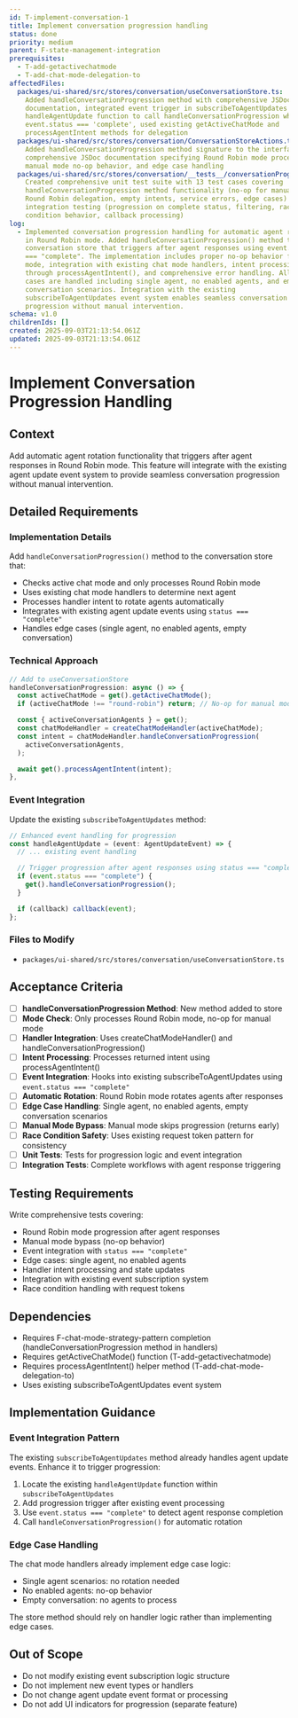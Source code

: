 ```yaml
---
id: T-implement-conversation-1
title: Implement conversation progression handling
status: done
priority: medium
parent: F-state-management-integration
prerequisites:
  - T-add-getactivechatmode
  - T-add-chat-mode-delegation-to
affectedFiles:
  packages/ui-shared/src/stores/conversation/useConversationStore.ts:
    Added handleConversationProgression method with comprehensive JSDoc
    documentation, integrated event trigger in subscribeToAgentUpdates
    handleAgentUpdate function to call handleConversationProgression when
    event.status === 'complete', used existing getActiveChatMode and
    processAgentIntent methods for delegation
  packages/ui-shared/src/stores/conversation/ConversationStoreActions.ts:
    Added handleConversationProgression method signature to the interface with
    comprehensive JSDoc documentation specifying Round Robin mode processing,
    manual mode no-op behavior, and edge case handling
  packages/ui-shared/src/stores/conversation/__tests__/conversationProgression.test.ts:
    Created comprehensive unit test suite with 13 test cases covering
    handleConversationProgression method functionality (no-op for manual mode,
    Round Robin delegation, empty intents, service errors, edge cases) and event
    integration testing (progression on complete status, filtering, race
    condition behavior, callback processing)
log:
  - Implemented conversation progression handling for automatic agent rotation
    in Round Robin mode. Added handleConversationProgression() method to the
    conversation store that triggers after agent responses using event.status
    === "complete". The implementation includes proper no-op behavior for manual
    mode, integration with existing chat mode handlers, intent processing
    through processAgentIntent(), and comprehensive error handling. All edge
    cases are handled including single agent, no enabled agents, and empty
    conversation scenarios. Integration with the existing
    subscribeToAgentUpdates event system enables seamless conversation
    progression without manual intervention.
schema: v1.0
childrenIds: []
created: 2025-09-03T21:13:54.061Z
updated: 2025-09-03T21:13:54.061Z
---
```


# Implement Conversation Progression Handling

## Context

Add automatic agent rotation functionality that triggers after agent responses in Round Robin mode. This feature will integrate with the existing agent update event system to provide seamless conversation progression without manual intervention.

## Detailed Requirements

### Implementation Details

Add `handleConversationProgression()` method to the conversation store that:

- Checks active chat mode and only processes Round Robin mode
- Uses existing chat mode handlers to determine next agent
- Processes handler intent to rotate agents automatically
- Integrates with existing agent update events using `status === "complete"`
- Handles edge cases (single agent, no enabled agents, empty conversation)

### Technical Approach

```typescript
// Add to useConversationStore
handleConversationProgression: async () => {
  const activeChatMode = get().getActiveChatMode();
  if (activeChatMode !== "round-robin") return; // No-op for manual mode

  const { activeConversationAgents } = get();
  const chatModeHandler = createChatModeHandler(activeChatMode);
  const intent = chatModeHandler.handleConversationProgression(
    activeConversationAgents,
  );

  await get().processAgentIntent(intent);
},
```

### Event Integration

Update the existing `subscribeToAgentUpdates` method:

```typescript
// Enhanced event handling for progression
const handleAgentUpdate = (event: AgentUpdateEvent) => {
  // ... existing event handling

  // Trigger progression after agent responses using status === "complete"
  if (event.status === "complete") {
    get().handleConversationProgression();
  }

  if (callback) callback(event);
};
```

### Files to Modify

- `packages/ui-shared/src/stores/conversation/useConversationStore.ts`

## Acceptance Criteria

- [ ] **handleConversationProgression Method**: New method added to store
- [ ] **Mode Check**: Only processes Round Robin mode, no-op for manual mode
- [ ] **Handler Integration**: Uses createChatModeHandler() and handleConversationProgression()
- [ ] **Intent Processing**: Processes returned intent using processAgentIntent()
- [ ] **Event Integration**: Hooks into existing subscribeToAgentUpdates using `event.status === "complete"`
- [ ] **Automatic Rotation**: Round Robin mode rotates agents after responses
- [ ] **Edge Case Handling**: Single agent, no enabled agents, empty conversation scenarios
- [ ] **Manual Mode Bypass**: Manual mode skips progression (returns early)
- [ ] **Race Condition Safety**: Uses existing request token pattern for consistency
- [ ] **Unit Tests**: Tests for progression logic and event integration
- [ ] **Integration Tests**: Complete workflows with agent response triggering

## Testing Requirements

Write comprehensive tests covering:

- Round Robin mode progression after agent responses
- Manual mode bypass (no-op behavior)
- Event integration with `status === "complete"`
- Edge cases: single agent, no enabled agents
- Handler intent processing and state updates
- Integration with existing event subscription system
- Race condition handling with request tokens

## Dependencies

- Requires F-chat-mode-strategy-pattern completion (handleConversationProgression method in handlers)
- Requires getActiveChatMode() function (T-add-getactivechatmode)
- Requires processAgentIntent() helper method (T-add-chat-mode-delegation-to)
- Uses existing subscribeToAgentUpdates event system

## Implementation Guidance

### Event Integration Pattern

The existing `subscribeToAgentUpdates` method already handles agent update events. Enhance it to trigger progression:

1. Locate the existing `handleAgentUpdate` function within `subscribeToAgentUpdates`
2. Add progression trigger after existing event processing
3. Use `event.status === "complete"` to detect agent response completion
4. Call `handleConversationProgression()` for automatic rotation

### Edge Case Handling

The chat mode handlers already implement edge case logic:

- Single agent scenarios: no rotation needed
- No enabled agents: no-op behavior
- Empty conversation: no agents to process

The store method should rely on handler logic rather than implementing edge cases.

## Out of Scope

- Do not modify existing event subscription logic structure
- Do not implement new event types or handlers
- Do not change agent update event format or processing
- Do not add UI indicators for progression (separate feature)
